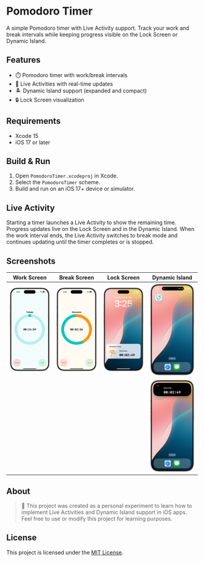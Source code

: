 # Pomodoro Timer

A simple Pomodoro timer with Live Activity support. Track your work and break intervals while keeping progress visible on the Lock Screen or Dynamic Island.

## Features

- ⏱️ Pomodoro timer with work/break intervals
- 📳 Live Activities with real-time updates
- 🏝️ Dynamic Island support (expanded and compact)
- 🔒 Lock Screen visualization
## Requirements

- Xcode 15
- iOS 17 or later

## Build & Run

1. Open `PomodoroTimer.xcodeproj` in Xcode.
2. Select the `PomodoroTimer` scheme.
3. Build and run on an iOS 17+ device or simulator.

## Live Activity

Starting a timer launches a Live Activity to show the remaining time. Progress updates live on the Lock Screen and in the Dynamic Island. When the work interval ends, the Live Activity switches to break mode and continues updating until the timer completes or is stopped.

## Screenshots
| Work Screen | Break Screen | Lock Screen | Dynamic Island |
|-------------|---------------|-------------|---------------|
|![Main screen on work](PomodoroTimer/Assets.xcassets/appWork.imageset/appWork.png)|![Main screen on break](PomodoroTimer/Assets.xcassets/AppBreak.imageset/AppBreak.png)|![Live Activity on lock Screen](PomodoroTimer/Assets.xcassets/LockScreen.imageset/LockScreen.png)|![Live Activity medium](PomodoroTimer/Assets.xcassets/dynamicMedium.imageset/dynamicMedium.png)|
| | | |![Live Activity expanded](PomodoroTimer/Assets.xcassets/%20dynamicIslandExpanded.imageset/%20dynamicIslandExpanded.png)|

## About
> 🧪 This project was created as a personal experiment to learn how to implement Live Activities and Dynamic Island support in iOS apps.
> Feel free to use or modify this project for learning purposes.

## License
This project is licensed under the [MIT License](LICENSE).
